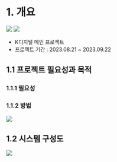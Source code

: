 # 1. 개요
  <img src="https://github.com/hong-sehyun/WaterLevel_SOS/assets/119600891/aa2b14bd-3a5a-4eec-92d2-19f1d67932a9" >
  <img src="https://github.com/hong-sehyun/WaterLevel_SOS/assets/119600891/b871e882-aafd-4b4f-be69-55b573b9479f">

<ul>
  <li>K디지털 메인 프로젝트</li>
  <li>프로젝트 기간 : 2023.08.21 ~ 2023.09.22</li>
</ul>


## 1.1 프로젝트 필요성과 목적
### 1.1.1 필요성


### 1.1.2 방법
<img src='https://github.com/hong-sehyun/WaterLevel_SOS/assets/119600891/cd4124be-5bbc-4d59-b688-af0a12d0ffd4'>

## 1.2 시스템 구성도
<img src="https://github.com/hong-sehyun/WaterLevel_SOS/assets/119600891/5d9a7f40-77db-4114-ae06-605b95022786" >
